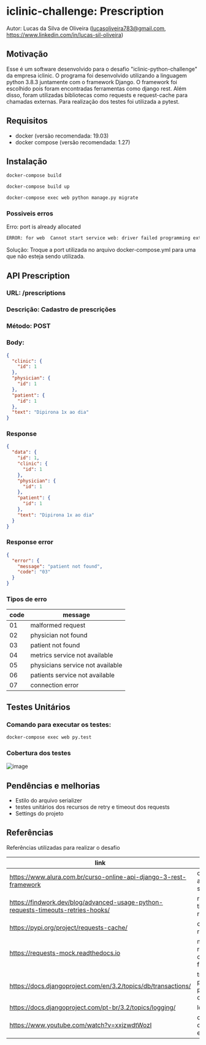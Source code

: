 # iclinic-challenge: Prescription
Autor: Lucas da Silva de Oliveira (lucasoliveira783@gmail.com, https://www.linkedin.com/in/lucas-sil-oliveira)

## Motivação

Esse é um software desenvolvido para o desafio "iclinic-python-challenge" da empresa iclinic. O programa foi desenvolvido utilizando a linguagem python 3.8.3 juntamente com o framework Django. O framework foi escolhido pois foram encontradas ferramentas como django rest. Além disso, foram utilizadas bibliotecas como requests e request-cache para chamadas externas. Para realização dos testes foi utilizada a pytest.

## Requisitos

- docker (versão recomendada: 19.03)
- docker compose (versão recomendada: 1.27)

## Instalação

```bash
docker-compose build
```

```bash
docker-compose build up
```

```bash
docker-compose exec web python manage.py migrate
```

### Possiveis erros 

Erro: port is already allocated
```bash
ERROR: for web  Cannot start service web: driver failed programming external connectivity on endpoint iclinic-challenge_web_1 (410ef8ae22a35ccbf7b6a2cb8862a00559831d5ae698756770005c39dc37f1bb): Bind for 0.0.0.0:8000 failed: port is already allocated
```
Solução: Troque a port utilizada no arquivo docker-compose.yml para uma que não esteja sendo utilizada.

## API Prescription

### URL: /prescriptions

### Descrição: Cadastro de prescrições

### Método: POST

### Body: 
```json
{
  "clinic": {
    "id": 1
  },
  "physician": {
    "id": 1
  },
  "patient": {
    "id": 1
  },
  "text": "Dipirona 1x ao dia"
} 
```

### Response
```json
{
  "data": {
    "id": 1,
    "clinic": {
      "id": 1
    },
    "physician": {
      "id": 1
    },
    "patient": {
      "id": 1
    },
    "text": "Dipirona 1x ao dia"
  }
} 
```

### Response error
```json
{
  "error": {
    "message": "patient not found",
    "code": "03"
  }
}
```

### Tipos de erro
| code | message                          |
|------|----------------------------------|
| 01   | malformed request                |
| 02   | physician not found              |
| 03   | patient not found                |
| 04   | metrics service not available    |
| 05   | physicians service not available |
| 06   | patients service not available   |
| 07   | connection error                 |

## Testes Unitários

### Comando para executar os testes: 
```bash
docker-compose exec web py.test
```


### Cobertura dos testes

![image](https://user-images.githubusercontent.com/22778168/115154471-64457200-a051-11eb-8e8d-2b0c55be3279.png)


## Pendências e melhorias
- Estilo do arquivo serializer
- testes unitários dos recursos de retry e timeout dos requests
- Settings do projeto

## Referências

Referências utilizadas para realizar o desafio

| link                                                                               | descrição                                 |
|------------------------------------------------------------------------------------|-------------------------------------------|
| https://www.alura.com.br/curso-online-api-django-3-rest-framework                  | criação da api, serializers               |
| https://findwork.dev/blog/advanced-usage-python-requests-timeouts-retries-hooks/   | retry e timeput dos requests              |
| https://pypi.org/project/requests-cache/                                           | cache das requisições                     |
| https://requests-mock.readthedocs.io                                               | mock de requests e criação de fixtures    |
| https://docs.djangoproject.com/en/3.2/topics/db/transactions/                      | transaction para possibilidar o rollback  |
| https://docs.djangoproject.com/pt-br/3.2/topics/logging/                           | logs                                      |
| https://www.youtube.com/watch?v=xxjzwdtWozI                                        | configuração do postgree e docker         |


